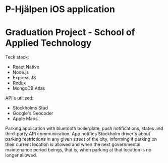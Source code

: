 # P-Hjälpen iOS application
# Graduation Project - School of Applied Technology

Teck stack:
- React Native
- Node.js
- Express JS
- Redux
- MongoDB Atlas

API's utilized:
- Stockholms Stad
- Google's Geocoder
- Apple Maps

Parking application with bluetooth boilerplate, push notifications, states and third-party API communication. App notifies Stockholm driver's about parking restrictions in any given street of the city, informing if parking on their current location is allowed and when the next governmental maintenance period beings, that is, when parking at that location is no longer allowed.
